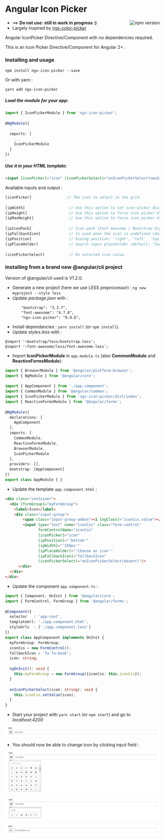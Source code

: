 # Angular Icon Picker

<a href="https://badge.fury.io/js/ngx-icon-picker"><img src="https://badge.fury.io/js/ngx-icon-picker.svg" align="right" alt="npm version" height="18"></a>

* ==> **Do not use: still in work in progress :)**
* Largely inspired by [ngx-color-picker](https://github.com/zefoy/ngx-color-picker)

Angular IconPicker Directive/Component with no dependencies required.

This is an Icon Picker Directive/Component for Angular 2+.

### Installing and usage

    npm install ngx-icon-picker --save
    
Or with yarn : 

    yarn add ngx-icon-picker
    
##### Load the module for your app:

```typescript
import { IconPickerModule } from 'ngx-icon-picker';

@NgModule({
  ...
  imports: [
    ...
    IconPickerModule
  ]
})
```

##### Use it in your HTML template:

```html
<input [iconPicker]="icon" (iconPickerSelect)="onIconPickerSelect(newIcon)"/>
```

Available inputs and output :

```typescript
[iconPicker]                // The icon to select in the grid.

[ipWidth]                    // Use this option to set icon picker dialog width (default: '230px').
[ipHeight]                   // Use this option to force icon picker dialog height (default: 'auto').
[ipMaxHeight]                // Use this option to force icon picker dialog max-height (default: '200px').

[ipIconPack]                 // Icon pack (Font Awesome / Bootstrap Glyphicon): 'fa', 'bs', 'all' (default: 'all').
[ipFallbackIcon]             // Is used when the icon is undefined (default: 'fa fa-user-plus').
[ipPosition]                 // Dialog position: 'right', 'left', 'top', 'bottom' (default: 'right').
[ipPlaceHolder]              // Search input placeholder (default: 'Search icon...').

(iconPickerSelect)           // On selected icon value.

```

    
### Installing from a brand new @angular/cli project

Version of @angular/cli used is V1.2.0.

* Generate a new project (here we use LESS preprocessor) : `ng new myproject --style less`
* Update *package.json* with : 
  ```
      "bootstrap": "3.3.7",
      "font-awesome": "4.7.0",
      "ngx-icon-picker": "0.0.6",
  ```
* Install dependancies : `yarn install` (or `npm install`).
* Update *styles.less* with :
```less
@import '~bootstrap/less/bootstrap.less';
@import '~font-awesome/less/font-awesome.less';
```
* Import **IconPickerModule** in `app.module.ts` (also **CommonModule** and **ReactiveFormsModule**): 
```typescript
import { BrowserModule } from '@angular/platform-browser';
import { NgModule } from '@angular/core';

import { AppComponent } from './app.component';
import { CommonModule } from '@angular/common';
import { IconPickerModule } from 'ngx-icon-picker/dist/index';
import { ReactiveFormsModule } from '@angular/forms';

@NgModule({
  declarations: [
    AppComponent
  ],
  imports: [
    CommonModule,
    ReactiveFormsModule,
    BrowserModule,
    IconPickerModule
  ],
  providers: [],
  bootstrap: [AppComponent]
})
export class AppModule { }
```
* Update the template `app.component.html` : 
```html
<div class="container">
  <div [formGroup]="myFormGroup">
    <label>Icon</label>
    <div class="input-group">
        <span class="input-group-addon"><i [ngClass]="iconCss.value"></i></span>
        <input type="text" name="iconCss" class="form-control"
               formControlName="iconCss"
               [iconPicker]="icon"
               [ipPosition]="'bottom'"
               [ipWidth]="'250px'"
               [ipPlaceHolder]="'Choose an icon'"
               [ipFallbackIcon]="fallbackIcon"
               (iconPickerSelect)="onIconPickerSelect($event)"/>
      </div>
  </div>
</div>
```

* Update the component `app.component.ts` : 
```typescript
import { Component, OnInit } from '@angular/core';
import { FormControl, FormGroup } from '@angular/forms';

@Component({
  selector   : 'app-root',
  templateUrl: './app.component.html',
  styleUrls  : ['./app.component.less']
})
export class AppComponent implements OnInit {
  myFormGroup: FormGroup;
  iconCss = new FormControl();
  fallbackIcon = 'fa fa-book';
  icon: string;

  ngOnInit(): void {
    this.myFormGroup = new FormGroup({iconCss: this.iconCss});
  }

  onIconPickerSelect(icon: string): void {
    this.iconCss.setValue(icon);
  }
}
```
* Start your project with `yarn start` (or `npm start`) and go to _localhost:4200_

![demo_01](https://github.com/tech-advantage/ngx-icon-picker/blob/master/doc/demo_01.jpg)

* You should now be able to change icon by clicking input field :

![demo_02](https://github.com/tech-advantage/ngx-icon-picker/blob/master/doc/demo_02.jpg)

![demo_03](https://github.com/tech-advantage/ngx-icon-picker/blob/master/doc/demo_03.jpg)

![demo_04](https://github.com/tech-advantage/ngx-icon-picker/blob/master/doc/demo_04.jpg)
